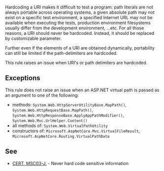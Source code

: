 
Hardcoding a URI makes it difficult to test a program: path literals are not always portable across operating systems, a given absolute path may not exist on a specific test environment, a specified Internet URL may not be available when executing the tests, production environment filesystems usually differ from the development environment, ...etc. For all those reasons, a URI should never be hardcoded. Instead, it should be replaced by customizable parameter.

Further even if the elements of a URI are obtained dynamically, portability can still be limited if the path-delimiters are hardcoded.

This rule raises an issue when URI's or path delimiters are hardcoded.

## Exceptions

This rule does not raise an issue when an ASP.NET virtual path is passed as an argument to one of the following:

- methods: `System.Web.HttpServerUtilityBase.MapPath()`, `System.Web.HttpRequestBase.MapPath()`,
  `System.Web.HttpResponseBase.ApplyAppPathModifier()`, `System.Web.Mvc.UrlHelper.Content()`
- all methods of: `System.Web.VirtualPathUtility`
- constructors of: `Microsoft.AspNetCore.Mvc.VirtualFileResult`, `Microsoft.AspNetCore.Routing.VirtualPathData`


## See

- [CERT, MSC03-J.](https://wiki.sei.cmu.edu/confluence/x/OjdGBQ) - Never hard code sensitive information

